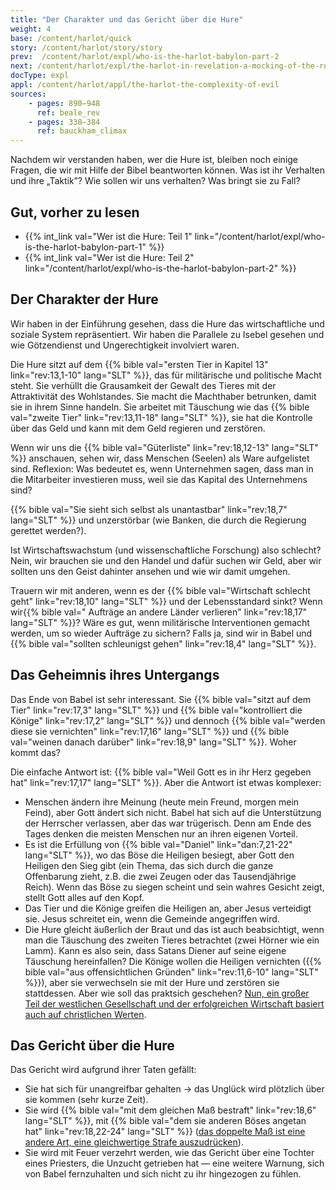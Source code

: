 ```yaml
---
title: "Der Charakter und das Gericht über die Hure"
weight: 4
base: /content/harlot/quick
story: /content/harlot/story/story
prev:  /content/harlot/expl/who-is-the-harlot-babylon-part-2
next: /content/harlot/expl/the-harlot-in-revelation-a-mocking-of-the-roman-empire
docType: expl
appl: /content/harlot/appl/the-harlot-the-complexity-of-evil
sources: 
    - pages: 890–948
      ref: beale_rev
    - pages: 338–384
      ref: bauckham_climax
---
```


Nachdem wir verstanden haben, wer die Hure ist, bleiben noch einige Fragen, die wir mit Hilfe der Bibel beantworten können. Was ist ihr Verhalten und ihre „Taktik”? Wie sollen wir uns verhalten? Was bringt sie zu Fall?

## Gut, vorher zu lesen

<a name="6a87"></a>
- {{% int_link val="Wer ist die Hure: Teil 1" link="/content/harlot/expl/who-is-the-harlot-babylon-part-1" %}}
- {{% int_link val="Wer ist die Hure: Teil 2" link="/content/harlot/expl/who-is-the-harlot-babylon-part-2" %}}

## Der Charakter der Hure

<a name="8e26"></a>
Wir haben in der Einführung gesehen, dass die Hure das wirtschaftliche und soziale System repräsentiert. Wir haben die Parallele zu Isebel gesehen und wie Götzendienst und Ungerechtigkeit involviert waren.

Die Hure sitzt auf dem {{% bible val="ersten Tier in Kapitel 13" link="rev:13,1-10" lang="SLT" %}}, das für militärische und politische Macht steht. Sie verhüllt die Grausamkeit der Gewalt des Tieres mit der Attraktivität des Wohlstandes. Sie macht die Machthaber betrunken, damit sie in ihrem Sinne handeln. Sie arbeitet mit Täuschung wie das {{% bible val="zweite Tier" link="rev:13,11-18" lang="SLT" %}}, sie hat die Kontrolle über das Geld und kann mit dem Geld regieren und zerstören.

Wenn wir uns die {{% bible val="Güterliste" link="rev:18,12-13" lang="SLT" %}} anschauen, sehen wir, dass Menschen (Seelen) als Ware aufgelistet sind. Reflexion: Was bedeutet es, wenn Unternehmen sagen, dass man in die Mitarbeiter investieren muss, weil sie das Kapital des Unternehmens sind?

{{% bible val="Sie sieht sich selbst als unantastbar" link="rev:18,7" lang="SLT" %}} und unzerstörbar (wie Banken, die durch die Regierung gerettet werden?).

Ist Wirtschaftswachstum (und wissenschaftliche Forschung) also schlecht? Nein, wir brauchen sie und den Handel und dafür suchen wir Geld, aber wir sollten uns den Geist dahinter ansehen und wie wir damit umgehen.

Trauern wir mit anderen, wenn es der {{% bible val="Wirtschaft schlecht geht" link="rev:18,10" lang="SLT" %}} und der Lebensstandard sinkt? Wenn wir{{% bible val=" Aufträge an andere Länder verlieren" link="rev:18,17" lang="SLT" %}}? Wäre es gut, wenn militärische Interventionen gemacht werden, um so wieder Aufträge zu sichern? Falls ja, sind wir in Babel und {{% bible val="sollten schleunigst gehen" link="rev:18,4" lang="SLT" %}}.

## Das Geheimnis ihres Untergangs

<a name="a995"></a>
Das Ende von Babel ist sehr interessant. Sie {{% bible val="sitzt auf dem Tier" link="rev:17,3" lang="SLT" %}} und {{% bible val="kontrolliert die Könige" link="rev:17,2" lang="SLT" %}} und dennoch {{% bible val="werden diese sie vernichten" link="rev:17,16" lang="SLT" %}} und {{% bible val="weinen danach darüber" link="rev:18,9" lang="SLT" %}}. Woher kommt das?

Die einfache Antwort ist: {{% bible val="Weil Gott es in ihr Herz gegeben hat" link="rev:17,17" lang="SLT" %}}. Aber die Antwort ist etwas komplexer:

- Menschen ändern ihre Meinung (heute mein Freund, morgen mein Feind), aber Gott ändert sich nicht. Babel hat sich auf die Unterstützung der Herrscher verlassen, aber das war trügerisch. Denn am Ende des Tages denken die meisten Menschen nur an ihren eigenen Vorteil.
- Es ist die Erfüllung von {{% bible val="Daniel" link="dan:7,21-22" lang="SLT" %}}, wo das Böse die Heiligen besiegt, aber Gott den Heiligen den Sieg gibt (ein Thema, das sich durch die ganze Offenbarung zieht, z.B. die zwei Zeugen oder das Tausendjährige Reich). Wenn das Böse zu siegen scheint und sein wahres Gesicht zeigt, stellt Gott alles auf den Kopf.
- Das Tier und die Könige greifen die Heiligen an, aber Jesus verteidigt sie. Jesus schreitet ein, wenn die Gemeinde angegriffen wird.
- Die Hure gleicht äußerlich der Braut und das ist auch beabsichtigt, wenn man die Täuschung des zweiten Tieres betrachtet (zwei Hörner wie ein Lamm). Kann es also sein, dass Satans Diener auf seine eigene Täuschung hereinfallen? Die Könige wollen die Heiligen vernichten ({{% bible val="aus offensichtlichen Gründen" link="rev:11,6-10" lang="SLT" %}}), aber sie verwechseln sie mit der Hure und zerstören sie stattdessen. Aber wie soll das praktsich geschehen? [Nun, ein großer Teil der westlichen Gesellschaft und der erfolgreichen Wirtschaft basiert auch auf christlichen Werten](https://www.pdfdrive.com/the-book-that-made-your-world-how-the-bible-created-the-soul-of-western-civilization-e200370906.html).

## Das Gericht über die Hure

<a name="db66"></a>
Das Gericht wird aufgrund ihrer Taten gefällt:

- Sie hat sich für unangreifbar gehalten -&gt; das Unglück wird plötzlich über sie kommen (sehr kurze Zeit).
- Sie wird {{% bible val="mit dem gleichen Maß bestraft" link="rev:18,6" lang="SLT" %}}, mit {{% bible val="dem sie anderen Böses angetan hat" link="rev:18,22-24" lang="SLT" %}} ([das doppelte Maß ist eine andere Art, eine gleichwertige Strafe auszudrücken](https://meredithkline.com/klines-works/articles-and-essays/double-trouble/)).
- Sie wird mit Feuer verzehrt werden, wie das Gericht über eine Tochter eines Priesters, die Unzucht getrieben hat — eine weitere Warnung, sich von Babel fernzuhalten und sich nicht zu ihr hingezogen zu fühlen.
